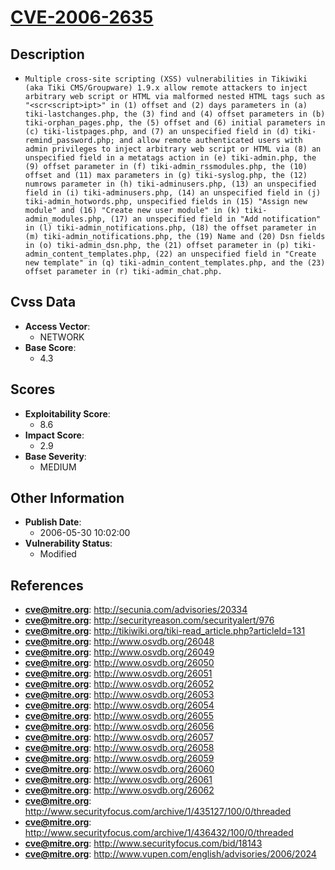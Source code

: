 
# [CVE-2006-2635](http://secunia.com/advisories/20334)

## Description

- `Multiple cross-site scripting (XSS) vulnerabilities in Tikiwiki (aka Tiki CMS/Groupware) 1.9.x allow remote attackers to inject arbitrary web script or HTML via malformed nested HTML tags such as "<scr<script>ipt>" in (1) offset and (2) days parameters in (a) tiki-lastchanges.php, the (3) find and (4) offset parameters in (b) tiki-orphan_pages.php, the (5) offset and (6) initial parameters in (c) tiki-listpages.php, and (7) an unspecified field in (d) tiki-remind_password.php; and allow remote authenticated users with admin privileges to inject arbitrary web script or HTML via (8) an unspecified field in a metatags action in (e) tiki-admin.php, the (9) offset parameter in (f) tiki-admin_rssmodules.php, the (10) offset and (11) max parameters in (g) tiki-syslog.php, the (12) numrows parameter in (h) tiki-adminusers.php, (13) an unspecified field in (i) tiki-adminusers.php, (14) an unspecified field in (j) tiki-admin_hotwords.php, unspecified fields in (15) "Assign new module" and (16) "Create new user module" in (k) tiki-admin_modules.php, (17) an unspecified field in "Add notification" in (l) tiki-admin_notifications.php, (18) the offset parameter in (m) tiki-admin_notifications.php, the (19) Name and (20) Dsn fields in (o) tiki-admin_dsn.php, the (21) offset parameter in (p) tiki-admin_content_templates.php, (22) an unspecified field in "Create new template" in (q) tiki-admin_content_templates.php, and the (23) offset parameter in (r) tiki-admin_chat.php.`

## Cvss Data

- **Access Vector**:
  - NETWORK
- **Base Score**:
  - 4.3

## Scores

- **Exploitability Score**:
  - 8.6
- **Impact Score**:
  - 2.9
- **Base Severity**:
  - MEDIUM

## Other Information

- **Publish Date**:
  - 2006-05-30 10:02:00
- **Vulnerability Status**:
  - Modified

## References

- **cve@mitre.org**: http://secunia.com/advisories/20334
- **cve@mitre.org**: http://securityreason.com/securityalert/976
- **cve@mitre.org**: http://tikiwiki.org/tiki-read_article.php?articleId=131
- **cve@mitre.org**: http://www.osvdb.org/26048
- **cve@mitre.org**: http://www.osvdb.org/26049
- **cve@mitre.org**: http://www.osvdb.org/26050
- **cve@mitre.org**: http://www.osvdb.org/26051
- **cve@mitre.org**: http://www.osvdb.org/26052
- **cve@mitre.org**: http://www.osvdb.org/26053
- **cve@mitre.org**: http://www.osvdb.org/26054
- **cve@mitre.org**: http://www.osvdb.org/26055
- **cve@mitre.org**: http://www.osvdb.org/26056
- **cve@mitre.org**: http://www.osvdb.org/26057
- **cve@mitre.org**: http://www.osvdb.org/26058
- **cve@mitre.org**: http://www.osvdb.org/26059
- **cve@mitre.org**: http://www.osvdb.org/26060
- **cve@mitre.org**: http://www.osvdb.org/26061
- **cve@mitre.org**: http://www.osvdb.org/26062
- **cve@mitre.org**: http://www.securityfocus.com/archive/1/435127/100/0/threaded
- **cve@mitre.org**: http://www.securityfocus.com/archive/1/436432/100/0/threaded
- **cve@mitre.org**: http://www.securityfocus.com/bid/18143
- **cve@mitre.org**: http://www.vupen.com/english/advisories/2006/2024
